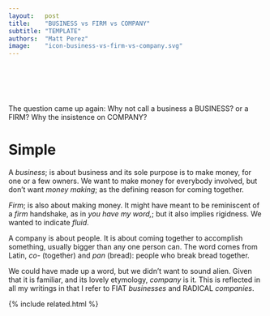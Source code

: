 ```yaml
---
layout:   post
title:    "BUSINESS vs FIRM vs COMPANY"
subtitle: "TEMPLATE"
authors:  "Matt Perez"
image:    "icon-business-vs-firm-vs-company.svg"
---
```


<div style="display:none;">
 <p>The question came up again: Why not call a business a <span class="_paradigm">BUSINESS</span>? or a <span class="_paradigm">FIRM</span>? Why the insistence on <span class="_paradigm">COMPANY</span>?</p>
</div>

<h1>&nbsp;</h1>
 <p>The question came up again: Why not call a business a <span class="_paradigm">BUSINESS</span>? or a <span class="_paradigm">FIRM</span>? Why the insistence on <span class="_paradigm">COMPANY</span>?</p>

<h1>Simple</h1>
 <p>A <em>business</em>; is about business and its sole purpose is to make money, for one or a few owners. We want to make money for everybody involved, but don&rsquo;t want <em>money making</em>; as the defining reason for coming together.</p>
 <p><em>Firm</em>; is also about making money. It might have meant to be reminiscent of a <em>firm</em> handshake, as in <em>you have my word,</em>; but it also implies rigidness. We wanted to indicate <em>fluid</em>.</p>
 <p>A company is about people. It is about coming together to accomplish something, usually bigger than any one person can. The word comes from Latin, <em>co-</em> (together) and <em>pan</em> (bread): people who break bread together.</p>
 <p>We could have made up a word, but we didn&rsquo;t want to sound alien. Given that it is familiar, and its lovely etymology, <em>company</em> is it. This is reflected in all my writings in that I refer to <span class="_paradigm">FIAT</span> <em>businesses</em> and <span class="_paradigm">RADICAL</span> <em>companies</em>.</p>

{% include related.html %}
